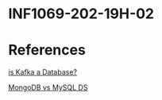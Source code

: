 # INF1069-202-19H-02




# References

[is Kafka a Database?](https://www.youtube.com/watch?v=v2RJQELoM6Y)

[MongoDB vs MySQL DS](https://umu.diva-portal.org/smash/get/diva2:1161166/FULLTEXT01.pdf)
